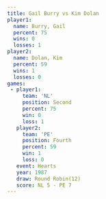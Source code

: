 ```yaml
---
title: Gail Burry vs Kim Dolan
player1:           
  name: Burry, Gail
  percent: 75      
  wins: 0          
  losses: 1        
player2:           
  name: Dolan, Kim 
  percent: 59      
  wins: 1          
  losses: 0        
games:
 - player1:          
     team: 'NL'      
     position: Second
     percent: 75     
     win: 0          
     loss: 1         
   player2:          
     team: 'PE'      
     position: Fourth
     percent: 59     
     win: 1          
     loss: 0         
   event: Hearts        
   year: 1987           
   draw: Round Robin(12)
   score: NL 5 - PE 7   
---
```

